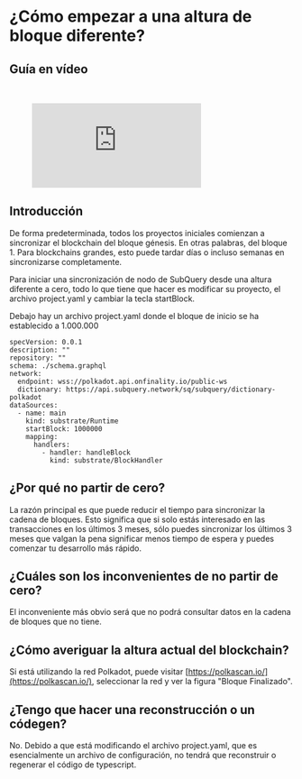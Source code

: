 # ¿Cómo empezar a una altura de bloque diferente?

## Guía en vídeo

<br/>
<figure class="video_container">
  <iframe src="https://www.youtube.com/embed/ZiNSXDMHmBk" frameborder="0" allowfullscreen="true"></iframe>
</figure>

## Introducción

De forma predeterminada, todos los proyectos iniciales comienzan a sincronizar el blockchain del bloque génesis. En otras palabras, del bloque 1. Para blockchains grandes, esto puede tardar días o incluso semanas en sincronizarse completamente.

Para iniciar una sincronización de nodo de SubQuery desde una altura diferente a cero, todo lo que tiene que hacer es modificar su proyecto, el archivo project.yaml y cambiar la tecla startBlock.

Debajo hay un archivo project.yaml donde el bloque de inicio se ha establecido a 1.000.000

```shell
specVersion: 0.0.1
description: ""
repository: ""
schema: ./schema.graphql
network:
  endpoint: wss://polkadot.api.onfinality.io/public-ws
  dictionary: https://api.subquery.network/sq/subquery/dictionary-polkadot
dataSources:
  - name: main
    kind: substrate/Runtime
    startBlock: 1000000
    mapping:
      handlers:
        - handler: handleBlock
          kind: substrate/BlockHandler
```

## ¿Por qué no partir de cero?

La razón principal es que puede reducir el tiempo para sincronizar la cadena de bloques. Esto significa que si solo estás interesado en las transacciones en los últimos 3 meses, sólo puedes sincronizar los últimos 3 meses que valgan la pena significar menos tiempo de espera y puedes comenzar tu desarrollo más rápido.

## ¿Cuáles son los inconvenientes de no partir de cero?

El inconveniente más obvio será que no podrá consultar datos en la cadena de bloques que no tiene.

## ¿Cómo averiguar la altura actual del blockchain?

Si está utilizando la red Polkadot, puede visitar [https://polkascan.io/](https://polkascan.io/), seleccionar la red y ver la figura "Bloque Finalizado".

## ¿Tengo que hacer una reconstrucción o un códegen?

No. Debido a que está modificando el archivo project.yaml, que es esencialmente un archivo de configuración, no tendrá que reconstruir o regenerar el código de typescript.
